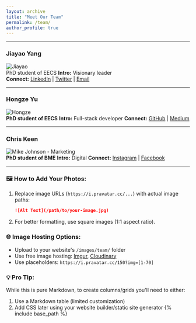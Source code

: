 ```yaml
---
layout: archive
title: "Meet Our Team"
permalink: /team/
author_profile: true
---
```


---

### Jiayao Yang 
![Jiayao](https://i.pravatar.cc/150?img=1)  
PhD student of EECS
**Intro:** Visionary leader  
**Connect:** [LinkedIn](#) | [Twitter](#) | [Email](#)

---

### Hongze Yu  
![Hongze](https://i.pravatar.cc/150?img=2)  
**PhD student of EECS**
**Intro:** Full-stack developer 
**Connect:** [GitHub](#) | [Medium](#)

---

### Chris Keen  
![Mike Johnson - Marketing](https://i.pravatar.cc/150?img=3)  
**PhD student of BME** 
**Intro:** Digital 
**Connect:** [Instagram](#) | [Facebook](#)

---

### 🖼️ How to Add Your Photos:
1. Replace image URLs (`https://i.pravatar.cc/...`) with actual image paths:
   ```markdown
   ![Alt Text](/path/to/your-image.jpg)
   ```
2. For better formatting, use square images (1:1 aspect ratio).

### 🌐 Image Hosting Options:
- Upload to your website's `/images/team/` folder
- Use free image hosting: [Imgur](https://imgur.com), [Cloudinary](https://cloudinary.com)
- Use placeholders: `https://i.pravatar.cc/150?img=[1-70]`

### 💡 Pro Tip: 
While this is pure Markdown, to create columns/grids you'll need to either:
1. Use a Markdown table (limited customization)
2. Add CSS later using your website builder/static site generator
{% include base_path %}
